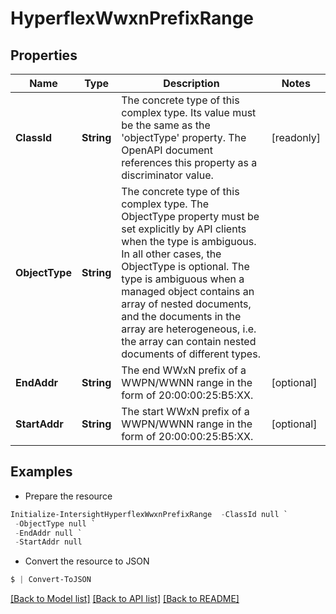 # HyperflexWwxnPrefixRange
## Properties

Name | Type | Description | Notes
------------ | ------------- | ------------- | -------------
**ClassId** | **String** | The concrete type of this complex type. Its value must be the same as the &#39;objectType&#39; property. The OpenAPI document references this property as a discriminator value. | [readonly] 
**ObjectType** | **String** | The concrete type of this complex type. The ObjectType property must be set explicitly by API clients when the type is ambiguous. In all other cases, the  ObjectType is optional.  The type is ambiguous when a managed object contains an array of nested documents, and the documents in the array are heterogeneous, i.e. the array can contain nested documents of different types. | 
**EndAddr** | **String** | The end WWxN prefix of a WWPN/WWNN range in the form of 20:00:00:25:B5:XX. | [optional] 
**StartAddr** | **String** | The start WWxN prefix of a WWPN/WWNN range in the form of 20:00:00:25:B5:XX. | [optional] 

## Examples

- Prepare the resource
```powershell
Initialize-IntersightHyperflexWwxnPrefixRange  -ClassId null `
 -ObjectType null `
 -EndAddr null `
 -StartAddr null
```

- Convert the resource to JSON
```powershell
$ | Convert-ToJSON
```

[[Back to Model list]](../README.md#documentation-for-models) [[Back to API list]](../README.md#documentation-for-api-endpoints) [[Back to README]](../README.md)

